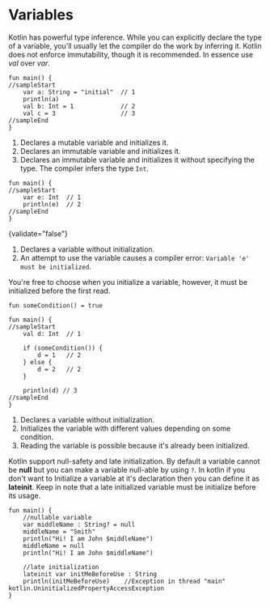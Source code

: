 # Variables

Kotlin has powerful type inference. While you can explicitly declare the type of a variable, you'll usually let the
compiler do the work by inferring it. Kotlin does not enforce immutability, though it is recommended.
In essence use *val* over *var*.

```run-kotlin
fun main() {
//sampleStart
    var a: String = "initial"  // 1
    println(a)
    val b: Int = 1             // 2
    val c = 3                  // 3
//sampleEnd
}
```

1. Declares a mutable variable and initializes it.
2. Declares an immutable variable and initializes it.
3. Declares an immutable variable and initializes it without specifying the type. The compiler infers the type `Int`.

```run-kotlin
fun main() {
//sampleStart
    var e: Int  // 1
    println(e)  // 2
//sampleEnd
}
```
{validate="false"}

1. Declares a variable without initialization.
2. An attempt to use the variable causes a compiler error: `Variable 'e' must be initialized`.

You're free to choose when you initialize a variable, however, it must be initialized before the first read.

```run-kotlin
fun someCondition() = true 

fun main() {
//sampleStart
    val d: Int  // 1
    
    if (someCondition()) {
        d = 1   // 2
    } else {
        d = 2   // 2
    }
    
    println(d) // 3
//sampleEnd
}
```

1. Declares a variable without initialization.
2. Initializes the variable with different values depending on some condition.
3. Reading the variable is possible because it's already been initialized.

Kotlin support null-safety and late initialization. By default a variable cannot be **null** but you can make a variable null-able by using `?`. 
In kotlin if you don't want to Initialize a variable at it's declaration then you can define it as **lateinit**. Keep in note that a late initialized variable must be initialize before its usage. 

```run-kotlin
fun main() {
    //nullable variable
    var middleName : String? = null
    middleName = "Smith"
    println("Hi! I am John $middleName")
    middleName = null
    println("Hi! I am John $middleName")
    
    //late initialization
    lateinit var initMeBeforeUse : String
    println(initMeBeforeUse)	//Exception in thread "main" kotlin.UninitializedPropertyAccessException
}
```
